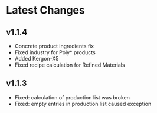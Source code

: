 # Latest Changes

## v1.1.4
- Concrete product ingredients fix
- Fixed industry for Poly* products
- Added Kergon-X5
- Fixed recipe calculation for Refined Materials

## v1.1.3
- Fixed: calculation of production list was broken
- Fixed: empty entries in production list caused exception
